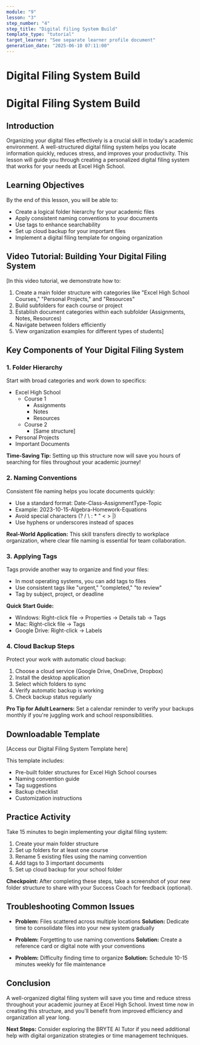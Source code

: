 ```yaml
---
module: "9"
lesson: "3"
step_number: "4"
step_title: "Digital Filing System Build"
template_type: "tutorial"
target_learner: "See separate learner profile document"
generation_date: "2025-06-10 07:11:00"
---
```


# Digital Filing System Build

# Digital Filing System Build

## Introduction
Organizing your digital files effectively is a crucial skill in today's academic environment. A well-structured digital filing system helps you locate information quickly, reduces stress, and improves your productivity. This lesson will guide you through creating a personalized digital filing system that works for your needs at Excel High School.

## Learning Objectives
By the end of this lesson, you will be able to:
- Create a logical folder hierarchy for your academic files
- Apply consistent naming conventions to your documents
- Use tags to enhance searchability
- Set up cloud backup for your important files
- Implement a digital filing template for ongoing organization

## Video Tutorial: Building Your Digital Filing System

[In this video tutorial, we demonstrate how to:
1. Create a main folder structure with categories like "Excel High School Courses," "Personal Projects," and "Resources"
2. Build subfolders for each course or project
3. Establish document categories within each subfolder (Assignments, Notes, Resources)
4. Navigate between folders efficiently
5. View organization examples for different types of students]

## Key Components of Your Digital Filing System

### 1. Folder Hierarchy
Start with broad categories and work down to specifics:
- Excel High School
  - Course 1
    - Assignments
    - Notes
    - Resources
  - Course 2
    - [Same structure]
- Personal Projects
- Important Documents

**Time-Saving Tip:** Setting up this structure now will save you hours of searching for files throughout your academic journey!

### 2. Naming Conventions
Consistent file naming helps you locate documents quickly:
- Use a standard format: Date-Class-AssignmentType-Topic
- Example: 2023-10-15-Algebra-Homework-Equations
- Avoid special characters (? / \ : * " < > |)
- Use hyphens or underscores instead of spaces

**Real-World Application:** This skill transfers directly to workplace organization, where clear file naming is essential for team collaboration.

### 3. Applying Tags
Tags provide another way to organize and find your files:
- In most operating systems, you can add tags to files
- Use consistent tags like "urgent," "completed," "to review"
- Tag by subject, project, or deadline

**Quick Start Guide:**
* Windows: Right-click file → Properties → Details tab → Tags
* Mac: Right-click file → Tags
* Google Drive: Right-click → Labels

### 4. Cloud Backup Steps
Protect your work with automatic cloud backup:
1. Choose a cloud service (Google Drive, OneDrive, Dropbox)
2. Install the desktop application
3. Select which folders to sync
4. Verify automatic backup is working
5. Check backup status regularly

**Pro Tip for Adult Learners:** Set a calendar reminder to verify your backups monthly if you're juggling work and school responsibilities.

## Downloadable Template
[Access our Digital Filing System Template here]

This template includes:
- Pre-built folder structures for Excel High School courses
- Naming convention guide
- Tag suggestions
- Backup checklist
- Customization instructions

## Practice Activity
Take 15 minutes to begin implementing your digital filing system:
1. Create your main folder structure
2. Set up folders for at least one course
3. Rename 5 existing files using the naming convention
4. Add tags to 3 important documents
5. Set up cloud backup for your school folder

**Checkpoint:** After completing these steps, take a screenshot of your new folder structure to share with your Success Coach for feedback (optional).

## Troubleshooting Common Issues
* **Problem:** Files scattered across multiple locations
  **Solution:** Dedicate time to consolidate files into your new system gradually
  
* **Problem:** Forgetting to use naming conventions
  **Solution:** Create a reference card or digital note with your conventions

* **Problem:** Difficulty finding time to organize
  **Solution:** Schedule 10-15 minutes weekly for file maintenance

## Conclusion
A well-organized digital filing system will save you time and reduce stress throughout your academic journey at Excel High School. Invest time now in creating this structure, and you'll benefit from improved efficiency and organization all year long.

**Next Steps:** Consider exploring the BRYTE AI Tutor if you need additional help with digital organization strategies or time management techniques.